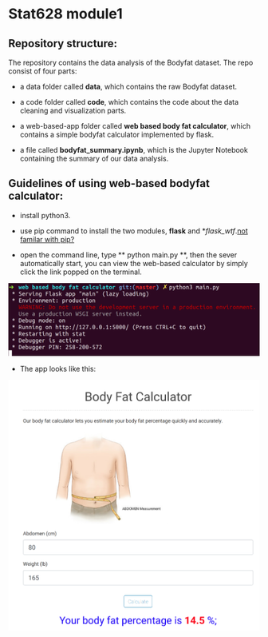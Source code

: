 # Stat628 module1 

## Repository structure:

The repository contains the data analysis of the Bodyfat dataset. The repo consist of four parts:

* a data folder called **data**, which contains the raw Bodyfat dataset.

* a code folder called **code**, which contains the code about the data cleaning and visualization parts.

* a web-based-app folder called **web based body fat calculator**, which contains a simple bodyfat calculator implemented by flask.

* a file called **bodyfat_summary.ipynb**, which is the Jupyter Notebook containing the summary of our data analysis.

## Guidelines of using web-based bodyfat calculator:

* install python3.

* use pip command to install the two modules, **flask** and **flask_wtf*.[not familar with pip?](https://packaging.python.org/tutorials/installing-packages/)

* open the command line, type ** python main.py **, then the sever automatically start, you can view the web-based calculator by simply click the link popped on the terminal.

![](/plot/useflask.png)

* The app looks like this:

![](/plot/useapp.png)

